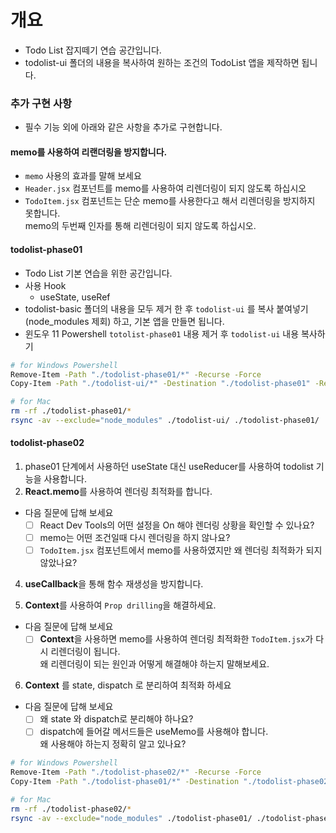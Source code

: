 # 개요

- Todo List 잡지떼기 연습 공간입니다.
- todolist-ui 폴더의 내용을 복사하여 원하는 조건의 TodoList 앱을 제작하면 됩니다.

### 추가 구현 사항

- 필수 기능 외에 아래와 같은 사항을 추가로 구현합니다.

#### memo를 사용하여 리랜더링을 방지합니다.

- `memo` 사용의 효과를 말해 보세요
- `Header.jsx` 컴포넌트를 memo를 사용하여 리렌더링이 되지 않도록 하십시오
- `TodoItem.jsx` 컴포넌트는 단순 memo를 사용한다고 해서 리렌더링을 방지하지 못합니다.  
  memo의 두번째 인자를 통해 리렌더링이 되지 않도록 하십시오.

#### todolist-phase01

- Todo List 기본 연습을 위한 공간입니다.
- 사용 Hook
  - useState, useRef
- todolist-basic 폴더의 내용을 모두 제거 한 후 `todolist-ui` 를 복사 붙여넣기 (node_modules 제회) 하고, 기본 앱을 만들면 됩니다.
- 윈도우 11 Powershell `totolist-phase01` 내용 제거 후 `todolist-ui` 내용 복사하기

```bash
# for Windows Powershell
Remove-Item -Path "./todolist-phase01/*" -Recurse -Force
Copy-Item -Path "./todolist-ui/*" -Destination "./todolist-phase01" -Recurse -Force -Exclude "node_modules"
```

```bash
# for Mac
rm -rf ./todolist-phase01/*
rsync -av --exclude="node_modules" ./todolist-ui/ ./todolist-phase01/
```

#### todolist-phase02

1. phase01 단계에서 사용하던 useState 대신 useReducer를 사용하여 todolist 기능을 사용합니다.
2. **React.memo**를 사용하여 렌더링 최적화를 합니다.

- 다음 질문에 답해 보세요
  - [ ] React Dev Tools의 어떤 설정을 On 해야 렌더링 상황을 확인할 수 있나요?
  - [ ] memo는 어떤 조건일때 다시 렌더링을 하지 않나요?
  - [ ] `TodoItem.jsx` 컴포넌트에서 memo를 사용하였지만 왜 렌더링 최적화가 되지 않았나요?

4. **useCallback**을 통해 함수 재생성을 방지합니다.

5. **Context**를 사용하여 `Prop drilling`을 해결하세요.

- 다음 질문에 답해 보세요
  - [ ] **Context**을 사용하면 memo를 사용하여 렌더링 최적화한 `TodoItem.jsx`가 다시 리렌더링이 됩니다.  
        왜 리렌더링이 되는 원인과 어떻게 해결해야 하는지 말해보세요.

6. **Context** 를 state, dispatch 로 분리하여 최적화 하세요

- 다음 질문에 답해 보세요
  - [ ] 왜 state 와 dispatch로 분리해야 하나요?
  - [ ] dispatch에 들어갈 메서드들은 useMemo를 사용해야 합니다.  
        왜 사용해야 하는지 정확히 알고 있나요?

```bash
# for Windows Powershell
Remove-Item -Path "./todolist-phase02/*" -Recurse -Force
Copy-Item -Path "./todolist-phase01/*" -Destination "./todolist-phase02" -Recurse -Force -Exclude "node_modules"
```

```bash
# for Mac
rm -rf ./todolist-phase02/*
rsync -av --exclude="node_modules" ./todolist-phase01/ ./todolist-phase02/
```
